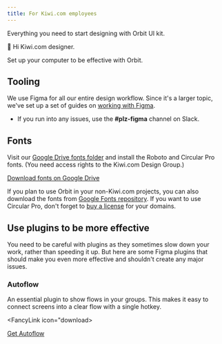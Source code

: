 ```yaml
---
title: For Kiwi.com employees
---
```


Everything you need to start designing with Orbit UI kit.

👋 Hi Kiwi.com designer.

Set up your computer to be effective with Orbit.

## Tooling

We use Figma for all our entire design workflow.
Since it's a larger topic, we've set up a set of guides on [working with Figma](https://orbit.kiwi/?page_id=7603).

- If you run into any issues, use the **\#plz-figma** channel on Slack.

## Fonts

Visit our [Google Drive fonts folder](https://drive.google.com/drive/folders/1OPfejT5Z0OQpSRyv4Ul4jFdlgXP-Chij) and install the Roboto and Circular Pro fonts.
(You need access rights to the Kiwi.com Design Group.)

<FancyLink icon="google">

[Download fonts on Google Drive](https://drive.google.com/drive/folders/1OPfejT5Z0OQpSRyv4Ul4jFdlgXP-Chij)
</FancyLink>

If you plan to use Orbit in your non-Kiwi.com projects,
you can also download the fonts from [Google Fonts repository](https://fonts.google.com/specimen/Roboto).
If you want to use Circular Pro, don't forget to [buy a license](https://lineto.com/the+fonts/font+categories/text+fonts/circular/) for your domains.

## Use plugins to be more effective

You need to be careful with plugins as they sometimes slow down your work, rather than speeding it up.
But here are some Figma plugins that should make you even more effective and shouldn't create any major issues.

### Autoflow

An essential plugin to show flows in your groups.
This makes it easy to connect screens into a clear flow with a single hotkey.

<FancyLink icon="download>

[Get Autoflow](https://www.figma.com/community/plugin/733902567457592893/Autoflow)
</FancyLink>
